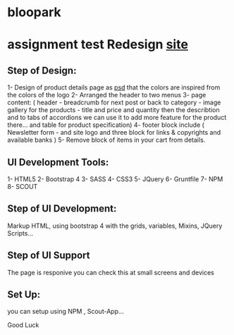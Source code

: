 # bloopark
assignment test Redesign [site](https://www.celticgold.eu/en/gold-bar-50g-valcambi-esg-combibar.html?___from_store=b_de)
===============

Step of Design:
-------

1- Design of product details page as [psd](https://github.com/azakii/bloopark/tree/master/Design%20Mockup) that the colors are inspired from the colors of the logo
2- Arranged the header to two menus
3- page content: ( header - breadcrumb for next post or back to category - image gallery for the products - title and price and quantity then the describtion and to tabs of accordions we can use it to add more feature for the product there... and table for product specification)
4- footer block include ( Newsletter form - and site logo and three block for links & copyrights and available banks )
5- Remove block of items in your cart from details.


UI Development Tools:
-------

1- HTML5
2- Bootstrap 4
3- SASS
4- CSS3
5- JQuery
6- Gruntfile
7- NPM
8- SCOUT


Step of UI Development:
-------

Markup HTML, using bootstrap 4 with the grids, variables, Mixins, JQuery Scripts...


Step of UI Support
-------

The page is responive you can check this at small screens and devices 

Set Up:
-------

you can setup using NPM , Scout-App...

Good Luck 

